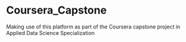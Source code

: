 # Coursera_Capstone
Making use of this platform as part of the Coursera capstone project in Applied Data Science Specialization
